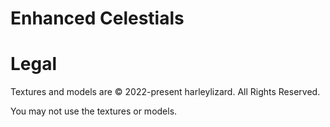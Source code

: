 # Enhanced Celestials


# Legal
Textures and models are © 2022-present harleylizard. All Rights Reserved.

You may not use the textures or models.